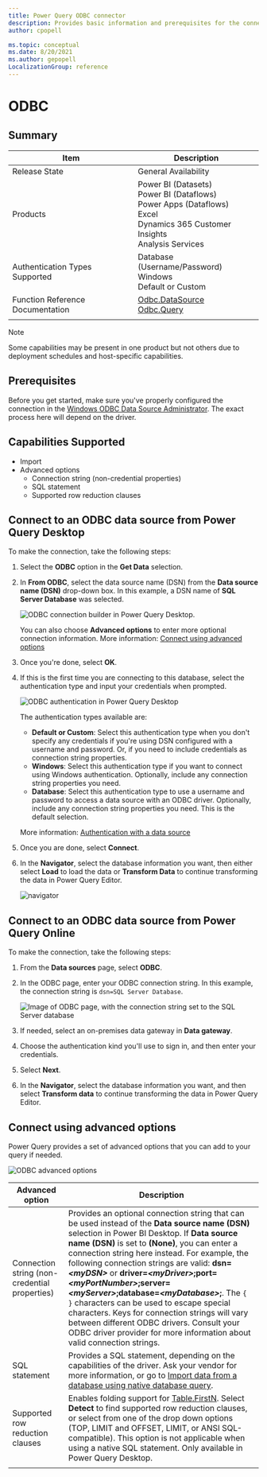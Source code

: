 ```yaml
---
title: Power Query ODBC connector
description: Provides basic information and prerequisites for the connector, and includes instructions on how to connect to your database using the connector.
author: cpopell

ms.topic: conceptual
ms.date: 8/20/2021
ms.author: gepopell
LocalizationGroup: reference
---
```


# ODBC

## Summary

| Item | Description |
| ---- | ----------- |
| Release State | General Availability |
| Products |  Power BI (Datasets)<br/>Power BI (Dataflows)<br/>Power Apps (Dataflows)<br/>Excel<br/>Dynamics 365 Customer Insights<br/>Analysis Services |
| Authentication Types Supported | Database (Username/Password)<br/>Windows<br/>Default or Custom |
| Function Reference Documentation | [Odbc.DataSource](/powerquery-m/odbc-datasource)<br/>[Odbc.Query](/powerquery-m/odbc-query) |
| | |

>[!Note]
> Some capabilities may be present in one product but not others due to deployment schedules and host-specific capabilities.

## Prerequisites

Before you get started, make sure you've properly configured the connection in the [Windows ODBC Data Source Administrator](/sql/odbc/admin/odbc-data-source-administrator). The exact process here will depend on the driver.

## Capabilities Supported

* Import
* Advanced options
  * Connection string (non-credential properties)
  * SQL statement
  * Supported row reduction clauses

## Connect to an ODBC data source from Power Query Desktop

To make the connection, take the following steps:

1. Select the **ODBC** option in the **Get Data** selection.

2. In **From ODBC**, select the data source name (DSN) from the **Data source name (DSN)** drop-down box. In this example, a DSN name of **SQL Server Database** was selected.

   ![ODBC connection builder in Power Query Desktop.](./media/odbc/ODBCbuilder.png)

   You can also choose **Advanced options** to enter more optional connection information. More information: [Connect using advanced options](#connect-using-advanced-options)

3. Once you're done, select **OK**.

4. If this is the first time you are connecting to this database, select the authentication type and input your credentials when prompted.

   ![ODBC authentication in Power Query Desktop](./media/odbc/odbc-authentication.png)

   The authentication types available are:
   * **Default or Custom**: Select this authentication type when you don't specify any credentials if you're using DSN configured with a username and password. Or, if you need to include credentials as connection string properties.
   * **Windows**: Select this authentication type if you want to connect using Windows authentication. Optionally, include any connection string properties you need.
   * **Database**: Select this authentication type to use a username and password to access a data source with an ODBC driver. Optionally, include any connection string properties you need. This is the default selection.

   More information: [Authentication with a data source](../connectorauthentication.md)

5. Once you are done, select **Connect**.

6. In the **Navigator**, select the database information you want, then either select **Load** to load the data or **Transform Data** to continue transforming the data in Power Query Editor.

   ![navigator](./media/odbc/odbc-desktop-navigator.png)

## Connect to an ODBC data source from Power Query Online

To make the connection, take the following steps:

1. From the **Data sources** page, select **ODBC**.

2. In the ODBC page, enter your ODBC connection string. In this example, the connection string is `dsn=SQL Server Database`.

   ![Image of ODBC page, with the connection string set to the SQL Server database](./media/odbc/odbc-online-connection.png)

3. If needed, select an on-premises data gateway in **Data gateway**.

4. Choose the authentication kind you'll use to sign in, and then enter your credentials.

5. Select **Next**.

6. In the **Navigator**, select the database information you want, and then select **Transform data** to continue transforming the data in Power Query Editor.

## Connect using advanced options

Power Query provides a set of advanced options that you can add to your query if needed.

![ODBC advanced options](./media/odbc/odbc-advanced-options.png)

| Advanced option | Description |
| --------------- | ----------- |
| Connection string (non-credential properties) | Provides an optional connection string that can be used instead of the **Data source name (DSN)** selection in Power BI Desktop. If **Data source name (DSN)** is set to **(None)**, you can enter a connection string here instead. For example, the following connection strings are valid: **dsn=_\<myDSN>_** or **driver=_\<myDriver>_;port=_\<myPortNumber>_;server=_\<myServer>_;database=_\<myDatabase>_;**. The `{ }` characters can be used to escape special characters. Keys for connection strings will vary between different ODBC drivers. Consult your ODBC driver provider for more information about valid connection strings. |
| SQL statement | Provides a SQL statement, depending on the capabilities of the driver. Ask your vendor for more information, or go to [Import data from a database using native database query](../native-database-query.md). |
| Supported row reduction clauses | Enables folding support for [Table.FirstN](/powerquery-m/table-firstn). Select **Detect** to find supported row reduction clauses, or select from one of the drop down options (TOP, LIMIT and OFFSET, LIMIT, or ANSI SQL-compatible). This option is not applicable when using a native SQL statement. Only available in Power Query Desktop. |
| | |
